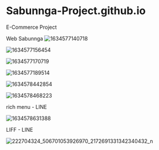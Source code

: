 # Sabunnga-Project.github.io
 E-Commerce Project

Web Sabunnga
![1634577140718](https://user-images.githubusercontent.com/71228820/137785502-a057bc2f-f892-4f89-8aa4-5a7cd72e2362.jpg)


![1634577156454](https://user-images.githubusercontent.com/71228820/137785513-155e8321-dc14-423b-a1d8-9dc2e01baf3b.jpg)


![1634577170719](https://user-images.githubusercontent.com/71228820/137785526-c7bae509-6e15-4406-90de-391f4ec1459d.jpg)


![1634577189514](https://user-images.githubusercontent.com/71228820/137785541-a3811b06-2a0d-49d1-b110-f31e27d2562b.jpg)


![1634578442854](https://user-images.githubusercontent.com/71228820/137785561-4fc43294-af3f-4964-945c-e561eb038c42.jpg)


![1634578468223](https://user-images.githubusercontent.com/71228820/137785580-c0b7c326-7fa7-4f15-81b7-224336f2c305.jpg)

rich menu - LINE

![1634578631388](https://user-images.githubusercontent.com/71228820/137785625-69baf8a9-e89e-4157-97a0-bb39f88369d2.jpg)


LIFF - LINE 

![222704324_506701053926970_2172691331342340432_n](https://user-images.githubusercontent.com/71228820/137785641-4f77cc44-47e9-4c2d-9e9c-c9a00c4892c3.jpg)
